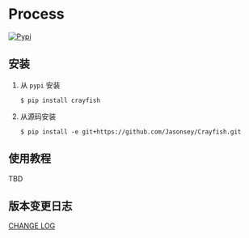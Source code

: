 # Process

[![Pypi](https://github.com/Jasonsey/Process/actions/workflows/pypi.yml/badge.svg)](https://github.com/Jasonsey/Process/actions/workflows/pypi.yml)


## 安装

1. 从 `pypi` 安装

   ```shell
   $ pip install crayfish
   ```

2. 从源码安装

   ```shell
   $ pip install -e git+https://github.com/Jasonsey/Crayfish.git
   ```

## 使用教程

TBD

## 版本变更日志

[CHANGE LOG](./CHANGELOG.md)
